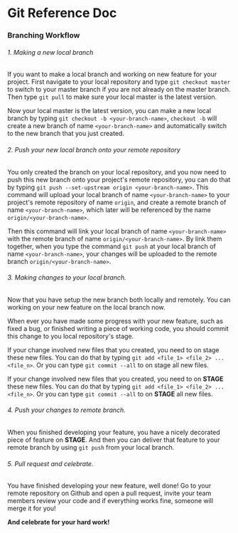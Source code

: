 # Git Reference Doc

### Branching Workflow

###### 1. Making a new local branch
If you want to make a local branch and working on new feature for your project. First navigate to your local repository and type
`git checkout master` to switch to your master branch if you are not already on the master branch. Then type `git pull` to make sure your local master is the latest version.

Now your local master is the latest version, you can make a new local branch by typing `git checkout -b <your-branch-name>`, `checkout -b` will create a new branch of name `<your-branch-name>` and automatically switch to the new branch that you just created.

###### 2. Push your new local branch onto your remote repository
You only created the branch on your local repository, and you now need to push this new branch onto your project's remote repository, you can do that by typing `git push --set-upstream origin <your-branch-name>`. This command will upload your local branch of name `<your-branch-name>` to your project's remote repository of name `origin`, and create a remote branch of name `<your-branch-name>`, which later will be referenced by the name `origin/<your-branch-name>`.

Then this command will link your local branch of name `<your-branch-name>` with the remote branch of name `origin/<your-branch-name>`. By link them together, when you type the command `git push` at your local branch of name `<your-branch-name>`, your changes will be uploaded to the remote branch `origin/<your-branch-name>`.

###### 3. Making changes to your local branch.
Now that you have setup the new branch both locally and remotely. You can working on your new feature on the local branch now.

When ever you have made some progress with your new feature, such as fixed a bug, or finished writing a piece of working code, you should commit this change to you local repository's stage.

If your change involved new files that you created, you need to on stage these new files. You can do that by typing `git add <file_1> <file_2> ... <file_n>`. Or you can type `git commit --all` to on stage all new files.

If your change involved new files that you created, you need to on **STAGE** these new files. You can do that by typing `git add <file_1> <file_2> ... <file_n>`. Or you can type `git commit --all` to on **STAGE** all new files.

###### 4. Push your changes to remote branch.

When you finished developing your feature, you have a nicely decorated piece of feature on **STAGE**. And then you can deliver that feature to your remote branch by using `git push` from your local branch.

###### 5. Pull request and celebrate.

You have finished developing your new feature, well done! Go to your remote repository on Github and open a pull request, invite your team members review your code and if everything works fine, someone will merge it for you!

**And celebrate for your hard work!**
